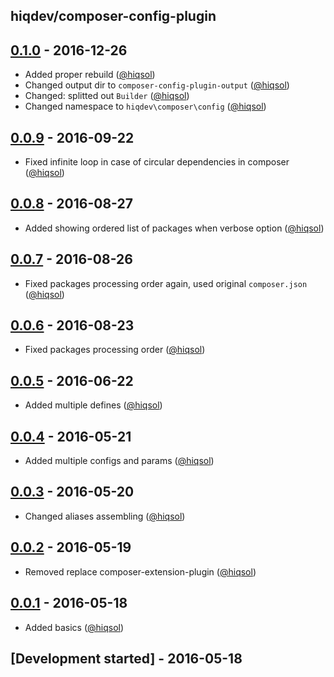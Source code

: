 hiqdev/composer-config-plugin
-----------------------------

## [0.1.0] - 2016-12-26

- Added proper rebuild ([@hiqsol])
- Changed output dir to `composer-config-plugin-output` ([@hiqsol])
- Changed: splitted out `Builder` ([@hiqsol])
- Changed namespace to `hiqdev\composer\config` ([@hiqsol])

## [0.0.9] - 2016-09-22

- Fixed infinite loop in case of circular dependencies in composer ([@hiqsol])

## [0.0.8] - 2016-08-27

- Added showing ordered list of packages when verbose option ([@hiqsol])

## [0.0.7] - 2016-08-26

- Fixed packages processing order again, used original `composer.json` ([@hiqsol])

## [0.0.6] - 2016-08-23

- Fixed packages processing order ([@hiqsol])

## [0.0.5] - 2016-06-22

- Added multiple defines ([@hiqsol])

## [0.0.4] - 2016-05-21

- Added multiple configs and params ([@hiqsol])

## [0.0.3] - 2016-05-20

- Changed aliases assembling ([@hiqsol])

## [0.0.2] - 2016-05-19

- Removed replace composer-extension-plugin ([@hiqsol])

## [0.0.1] - 2016-05-18

- Added basics ([@hiqsol])

## [Development started] - 2016-05-18

[@hiqsol]: https://github.com/hiqsol
[sol@hiqdev.com]: https://github.com/hiqsol
[Under development]: https://github.com/hiqdev/composer-config-plugin/compare/0.0.9...HEAD
[0.0.9]: https://github.com/hiqdev/composer-config-plugin/compare/0.0.8...0.0.9
[0.0.8]: https://github.com/hiqdev/composer-config-plugin/compare/0.0.7...0.0.8
[0.0.7]: https://github.com/hiqdev/composer-config-plugin/compare/0.0.6...0.0.7
[0.0.6]: https://github.com/hiqdev/composer-config-plugin/compare/0.0.5...0.0.6
[0.0.5]: https://github.com/hiqdev/composer-config-plugin/compare/0.0.4...0.0.5
[0.0.4]: https://github.com/hiqdev/composer-config-plugin/compare/0.0.3...0.0.4
[0.0.3]: https://github.com/hiqdev/composer-config-plugin/compare/0.0.2...0.0.3
[0.0.2]: https://github.com/hiqdev/composer-config-plugin/compare/0.0.1...0.0.2
[0.0.1]: https://github.com/hiqdev/composer-config-plugin/releases/tag/0.0.1
[0.1.0]: https://github.com/hiqdev/composer-config-plugin/compare/0.0.9...0.1.0

